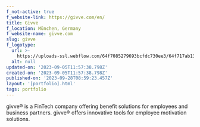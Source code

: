 ```yaml
---
f_not-active: true
f_website-link: https://givve.com/en/
title: Givve
f_location: München, Germany
f_website-name: givve.com
slug: givve
f_logotype:
  url: >-
    https://uploads-ssl.webflow.com/64f7085279693bcfdc730ee3/64f717ab1388dab79ab9dbde_Givve.jpg
  alt: null
updated-on: '2023-09-05T11:57:38.798Z'
created-on: '2023-09-05T11:57:38.798Z'
published-on: '2023-09-28T08:59:23.457Z'
layout: '[portfolio].html'
tags: portfolio
---
```


givve® is a FinTech company offering benefit solutions for employees and business partners. givve® offers innovative tools for employee motivation solutions.  

  

‍
